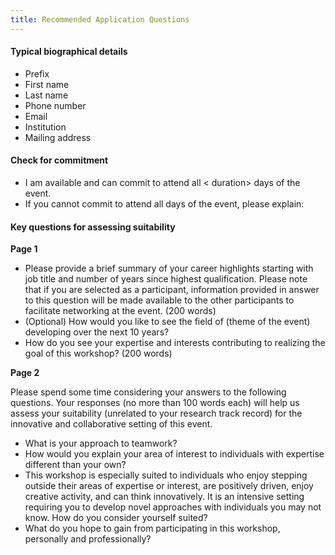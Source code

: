 ```yaml
---
title: Recommended Application Questions
---
```

#### Typical biographical details ####
* Prefix
* First name
* Last name
* Phone number
* Email
* Institution
* Mailing address

#### Check for commitment ####
* I am available <insert dates of the event> and can commit to attend all < duration> days of the event.
* If you cannot commit to attend all days of the event, please explain:

#### Key questions for assessing suitability ####
__Page 1__
* Please provide a brief summary of your career highlights starting with job title and number of years since highest qualification. Please note that if you are selected as a participant, information provided in answer to this question will be made available to the other participants to facilitate networking at the event. (200 words)
* (Optional) How would you like to see the field of (theme of the event) developing over the next 10 years?
* How do you see your expertise and interests contributing to realizing the goal of this workshop? (200 words)

__Page 2__

Please spend some time considering your answers to the following questions. Your responses (no more than 100 words each) will help us assess your suitability (unrelated to your research track record) for the innovative and collaborative setting of this event. 
* What is your approach to teamwork?
* How would you explain your area of interest to individuals with expertise different than your own? 
* This workshop is especially suited to individuals who enjoy stepping outside their areas of expertise or interest, are positively driven, enjoy creative activity, and can think innovatively. It is an intensive setting requiring you to develop novel approaches with individuals you may not know. How do you consider yourself suited? 
* What do you hope to gain from participating in this workshop, personally and professionally?